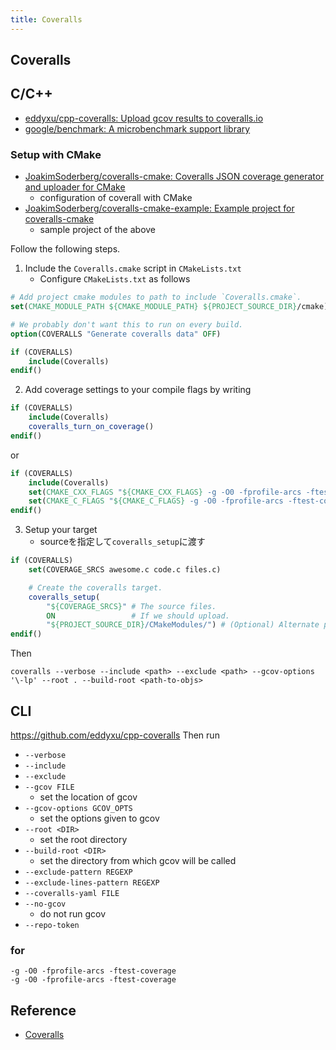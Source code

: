 ```yaml
---
title: Coveralls
---
```


## Coveralls

## C/C++
* [eddyxu/cpp-coveralls: Upload gcov results to coveralls.io](https://github.com/eddyxu/cpp-coveralls)
* [google/benchmark: A microbenchmark support library](https://github.com/google/benchmark)

### Setup with CMake
* [JoakimSoderberg/coveralls-cmake: Coveralls JSON coverage generator and uploader for CMake](https://github.com/JoakimSoderberg/coveralls-cmake)
    * configuration of coverall with CMake
* [JoakimSoderberg/coveralls-cmake-example: Example project for coveralls-cmake](https://github.com/JoakimSoderberg/coveralls-cmake-example)
    * sample project of the above

Follow the following steps.

1. Include the `Coveralls.cmake` script in `CMakeLists.txt`
    * Configure `CMakeLists.txt` as follows

```cmake
# Add project cmake modules to path to include `Coveralls.cmake`.
set(CMAKE_MODULE_PATH ${CMAKE_MODULE_PATH} ${PROJECT_SOURCE_DIR}/cmake)

# We probably don't want this to run on every build.
option(COVERALLS "Generate coveralls data" OFF)

if (COVERALLS)
    include(Coveralls)
endif()
```

2. Add coverage settings to your compile flags by writing

```cmake
if (COVERALLS)
    include(Coveralls)
    coveralls_turn_on_coverage()
endif()
```

or

```cmake
if (COVERALLS)
    include(Coveralls)
    set(CMAKE_CXX_FLAGS "${CMAKE_CXX_FLAGS} -g -O0 -fprofile-arcs -ftest-coverage")
    set(CMAKE_C_FLAGS "${CMAKE_C_FLAGS} -g -O0 -fprofile-arcs -ftest-coverage")
endif()
```

3. Setup your target
    * sourceを指定して`coveralls_setup`に渡す

```cmake
if (COVERALLS)
    set(COVERAGE_SRCS awesome.c code.c files.c)

    # Create the coveralls target.
    coveralls_setup(
        "${COVERAGE_SRCS}" # The source files.
        ON                 # If we should upload.
        "${PROJECT_SOURCE_DIR}/CMakeModules/") # (Optional) Alternate project cmake module path.
endif()
```

Then

```
coveralls --verbose --include <path> --exclude <path> --gcov-options '\-lp' --root . --build-root <path-to-objs>
```

## CLI
https://github.com/eddyxu/cpp-coveralls
Then run

* `--verbose`
* `--include`
* `--exclude`
* `--gcov FILE`
    * set the location of gcov
* `--gcov-options GCOV_OPTS`
    * set the options given to gcov
* `--root <DIR>`
    * set the root directory
* `--build-root <DIR>`
    * set the directory from which gcov will be called
* `--exclude-pattern REGEXP`
* `--exclude-lines-pattern REGEXP`
* `--coveralls-yaml FILE`
* `--no-gcov`
    * do not run gcov
* `--repo-token`


### for

```
-g -O0 -fprofile-arcs -ftest-coverage
-g -O0 -fprofile-arcs -ftest-coverage
```

## Reference
* [Coveralls](https://coveralls.zendesk.com/hc/en-us)
